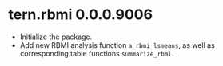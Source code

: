 # tern.rbmi 0.0.0.9006

* Initialize the package.
* Add new RBMI analysis function `a_rbmi_lsmeans`, as well as corresponding table functions `summarize_rbmi`.

